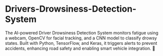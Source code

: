 # Drivers-Drowsiness-Detection-System
The AI-powered Driver Drowsiness Detection System monitors fatigue using a webcam, OpenCV for facial tracking, and a CNN model to classify drowsy states. Built with Python, TensorFlow, and Keras, it triggers alerts to prevent accidents, enhancing road safety and enabling smart vehicle integration. 🚀
